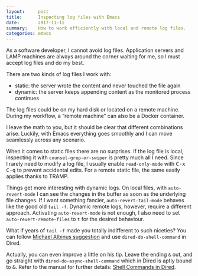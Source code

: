 ```yaml
---
layout:     post
title:      Inspecting log files with Emacs
date:       2017-11-11
summary:    How to work efficiently with local and remote log files.
categories: emacs
---
```


As a software developer, I cannot avoid log files. Application servers and LAMP
machines are always around the corner waiting for me, so I must accept log files
and do my best.

There are two kinds of log files I work with:

- static: the server wrote the content and never touched the file again
- dynamic: the server keeps appending content as the monitored process continues

The log files could be on my hard disk or located on a remote machine. During my
workflow, a “remote machine” can also be a Docker container.

I leave the math to you, but it should be clear that different combinations
arise. Luckily, with Emacs everything goes smoothly and I can move seamlessly
across any scenario.

When it comes to static files there are no surprises. If the log file is local,
inspecting it with `counsel-grep-or-swiper` is pretty much all I need. Since
I rarely need to modify a log file, I usually enable `read-only-mode` with
<kbd>C-x C-q</kbd> to prevent accidental edits. For a remote static file, the
same easily applies thanks to TRAMP.

Things get more interesting with dynamic logs. On local files, with
`auto-revert-mode` I can see the changes in the buffer as soon as the underlying
file changes. If I want something fancier, `auto-revert-tail-mode` behaves like
the good old `tail -f`. Dynamic remote logs, however, require a different
approach. Activating `auto-revert-mode` is not enough, I also need to set
`auto-revert-remote-files` to `t` for the desired behaviour.

What if years of `tail -f` made you totally indifferent to such niceties?  You
can follow [Michael Albinus
suggestion](https://emacs.stackexchange.com/a/15213/5514) and use
`dired-do-shell-command` in Dired.

Actually, you can even improve a little on his tip. Leave the ending `&` out,
and go straight with `dired-do-async-shell-command` which in Dired is aptly
bound to <kbd>&</kbd>. Refer to the manual for further details: [Shell Commands
in
Dired](https://www.gnu.org/software/emacs/manual/html_node/emacs/Shell-Commands-in-Dired.html).
